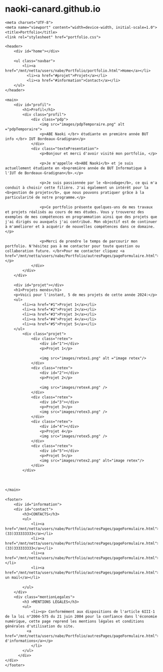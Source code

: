 # naoki-canard.github.io
<!DOCTYPE html>
<html lang="fr">
<head>

    <meta charset="UTF-8">
    <meta name="viewport" content="width=device-width, initial-scale=1.0">
    <title>Portfolio</title>
    <link rel="stylesheet" href="portfolio.css">
    
</head>
<body>

    <header>
        <div id="home"></div>
        
        <ul class="navbar">
            <li><a href="/mnt/netta/users/nabe/Portfolio/portfolio.html">Home</a></li>
              <li><a href="#projet">Projet</a></li>
              <li><a href="#information">Contact</a></li>
        </ul>
    </header>

    <main>
        <div id="profil">
            <h1>Profil</h1>
            <div class="profil">
                <div class="pdp">
                    <img src="images/pdpTemporaire.png" alt ="pdpTemporaire">
                    <p>ABE Naoki </br> étudiante en première année BUT info </br> IUT Bordeaux-Gradignan</p>
                </div>
                <div class="textePresentation">
                    <p>Bonjour et merci d'avoir visité mon portfolio, </p>

                    <p>Je m'appelle <b>ABE Naoki</b> et je suis actuellement étudiante en <b>première année de BUT Informatique à l'IUT de Bordeaux-Gradignan</b>.</p>
                    
                    <p>Je suis passionnée par le <b>codage</b>, ce qui m'a conduit à choisir cette filière. J'ai également un intérêt pour la <b>gestion de projets</b>, que nous pouvons pratiquer grâce à la particularité de notre programme.</p>

                    <p>Ce portfolio présente quelques-uns de mes travaux et projets réalisés au cours de mes études. Vous y trouverez des exemples de mes compétences en programmation ainsi que des projets que j'ai dirigés ou auxquels j'ai contribué. Mon objectif est de continuer à m'améliorer et à acquérir de nouvelles compétences dans ce domaine.</p>
                    
                    <p>Merci de prendre le temps de parcourir mon portfolio. N'hésitez pas à me contacter pour toute question ou collaboration future. </br>Pour me contacter cliquez <a href="/mnt/netta/users/nabe/Portfolio/autresPages/pageFormulaire.html">ici</a></p>
                </div>
            </div>
        </div>
        
        <div id="projet"></div>
        <h1>Projets menés</h1>
        <p>Voici pour l'instant, 5 de mes projets de cette année 2024:</p>
        <ul>
            <li><a href="#1">Projet 1</a></li>
            <li><a href="#2">Projet 2</a></li>
            <li><a href="#3">Projet 3</a></li>
            <li><a href="#4">Projet 4</a></li>
            <li><a href="#5">Projet 5</a></li>
        </ul>
            <div class="projet">
                <div class="retex">
                    <div id="1"></div>
                    <p>Projet 1</p>
                    
                    <img src="images/retex1.png" alt ="image retex"/>
                </div>
                <div class="retex">
                    <div id="2"></div>
                    <p>Projet 2</p>
                    
                    <img src="images/retex4.png" />
                </div>
                <div class="retex">
                    <div id="3"></div>
                    <p>Projet 3</p>
                    <img src="images/retex3.png" />
                </div>
                <div class="retex">
                    <div id="4"></div>
                    <p>Projet 4</p>
                    <img src="images/retex5.png" />
                </div>
                <div class="retex">
                    <div id="5"></div>
                    <p>Projet 5</p>
                    <img src="images/retex2.png" alt="image retex"/>
                </div>
            </div>
            
        
    
    </main>

    <footer>
        <div id="information">
        <div id="contact">
            <h3>CONTACTS</h3>
            <ul>
                <li><a href="/mnt/netta/users/nabe/Portfolio/autresPages/pageFormulaire.html">tel (33)333333333</a></li>
                <li><a href="/mnt/netta/users/nabe/Portfolio/autresPages/pageFormulaire.html">fax (33)333333333</a></li>
                <li><a href="/mnt/netta/users/nabe/Portfolio/autresPages/pageFormulaire.html">Forum/questions</a></li>
                <li><a href="/mnt/netta/users/nabe/Portfolio/autresPages/pageFormulaire.html">Envoyer un mail</a></li>
                
            </ul>
        </div>
        <div class="mentionLegales">
            <h3 >MENTIONS LÉGALES</h3>
            <ul>
                <li><p> Conformément aux dispositions de l'article 6III-1 de la loi n°2004-575 du 21 juin 2004 pour la confiance dans l'économie numérique, cette page reprend les mentions légales et conditions générales d'utilisation du site.
              <a href="/mnt/netta/users/nabe/Portfolio/autresPages/pageFormulaire.html">plus d'informations</a></p>
                </li>
            </ul>
          </div>  
    </div>    
    </footer>

</body>
